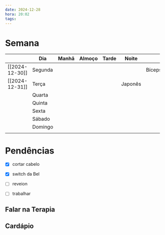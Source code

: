 ```yaml
---
date: 2024-12-28
hora: 20:02
tags:
---
```




# Semana
|                | **Dia** | Manhã | Almoço | Tarde | Noite   |        |
| -------------- | ------- | ----- | ------ | ----- | ------- | ------ |
| [[2024-12-30]] | Segunda |       |        |       |         | Bíceps |
| [[2024-12-31]] | Terça   |       |        |       | Japonês |        |
|                | Quarta  |       |        |       |         |        |
|                | Quinta  |       |        |       |         |        |
|                | Sexta   |       |        |       |         |        |
|                | Sábado  |       |        |       |         |        |
|                | Domingo |       |        |       |         |        |
|                |         |       |        |       |         |        |

# Pendências
- [x] cortar cabelo
- [x] switch da Bel 
- [ ] reveion 
- [ ] trabalhar 


## Falar na Terapia

## Cardápio


